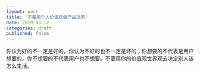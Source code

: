 ```yaml
---
layout: post
title: '不要用个人价值观做产品决策'
date: 2019-03-12
categories: draft
published: false
---
```


你认为好的不一定是好的，你认为不好的也不一定是坏的；你想要的不代表是用户想要的，你不想要的不代表用户也不想要。不要用你的价值观世界观去决定别人该怎么生活。
